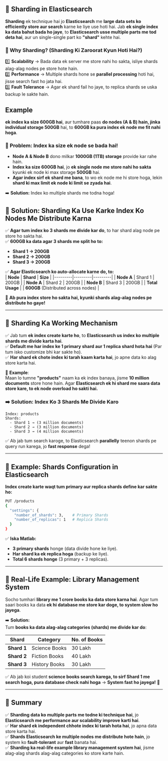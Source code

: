 ## **📌 Sharding in Elasticsearch**  

**Sharding** ek technique hai jo **Elasticsearch** me **large data sets ko efficiently store aur search** karne ke liye use hoti hai. Jab **ek single index ka data bahut bada ho jaye**, to **Elasticsearch usse multiple parts me tod deta hai**, aur un single-single part ko **"shard"** kehte hai.  

### **🎯 Why Sharding? (Sharding Ki Zaroorat Kyun Hoti Hai?)**  
1️⃣ **Scalability** → Bada data ek server me store nahi ho sakta, isliye shards alag-alag nodes pe store hote hain.  
2️⃣ **Performance** → Multiple shards hone se **parallel processing** hoti hai, jisse search fast ho jata hai.  
3️⃣ **Fault Tolerance** → Agar ek shard fail ho jaye, to replica shards se uska backup le sakte hain.  

## Example
**ek index ka size 600GB hai**, aur tumhare paas **do nodes (A & B) hain, jinka individual storage 500GB** hai, to **600GB ka pura index ek node me fit nahi hoga**.  

### **🚨 Problem: Index ka size ek node se bada hai!**  
- **Node A & Node B** dono milkar **1000GB (1TB) storage** provide kar rahe hain.  
- **Index ka size 600GB hai**, jo **ek single node me store nahi ho sakta** kyunki ek node ki max storage **500GB** hai.  
- **Agar index sirf ek shard me bana**, to wo ek node me hi store hoga, lekin **shard ki max limit ek node ki limit se zyada hai**.  

➡️ **Solution:** Index ko multiple shards me todna hoga!  

## **📌 Solution: Sharding Ka Use Karke Index Ko Nodes Me Distribute Karna**  
✅ **Agar tum index ko 3 shards me divide kar do**, to har shard alag node pe store ho sakta hai.  
✅ **600GB ka data agar 3 shards me split ho to:**  
- **Shard 1 → 200GB**  
- **Shard 2 → 200GB**  
- **Shard 3 → 200GB**  

✅ **Agar Elasticsearch ko auto-allocate karne do, to:**  
| **Node** | **Shard** | **Size** |
|---------|---------|---------|
| **Node A** | Shard 1 | 200GB |
| **Node A** | Shard 2 | 200GB |
| **Node B** | Shard 3 | 200GB |
| **Total Usage** | | **600GB** (Distributed across nodes) |

🚀 **Ab pura index store ho sakta hai, kyunki shards alag-alag nodes pe distribute ho gaye!**  

---

## **📌 Sharding Ka Working Mechanism**  
✅ Jab tum **ek index create karte ho**, to **Elasticsearch us index ko multiple shards me divide karta hai**.  
✅ **Default me har index ke 1 primary shard aur 1 replica shard hota hai** (Par tum isko customize bhi kar sakte ho).  
✅ **Har shard ek chote index ki tarah kaam karta hai**, jo apne data ko alag store karta hai.  

📌 **Example**:  
Maan lo tumne **"products"** naam ka ek index banaya, jisme **10 million documents** store hone hain. Agar **Elasticsearch ek hi shard me saara data store kare, to ek node overload ho sakti hai.**  

### **➡️ Solution: Index Ko 3 Shards Me Divide Karo**  
```plaintext
Index: products
Shards: 
  - Shard 1 → (3 million documents)
  - Shard 2 → (3 million documents)
  - Shard 3 → (4 million documents)
```
✅ Ab jab tum search karoge, to Elasticsearch **parallelly** teenon shards pe query run karega, jo **fast response** dega!  

---

## **📌 Example: Shards Configuration in Elasticsearch**  
**Index create karte waqt tum primary aur replica shards define kar sakte ho:**  

```bash
PUT /products
{
  "settings": {
    "number_of_shards": 3,    # Primary Shards
    "number_of_replicas": 1   # Replica Shards
  }
}
```
✅ **Iska Matlab:**  
- **3 primary shards** honge (data divide hone ke liye).  
- **Har shard ka ek replica hoga** (backup ke liye).  
- **Total 6 shards honge** (3 primary + 3 replicas).  

---

## **📌 Real-Life Example: Library Management System**  
Socho tumhari **library me 1 crore books ka data store karna hai**. Agar tum saari books ka data **ek hi database me store kar doge, to system slow ho jayega**.  

➡️ **Solution:**  
Tum **books ka data alag-alag categories (shards) me divide kar do**:  

| **Shard** | **Category**  | **No. of Books** |
|---------|------------|---------------|
| **Shard 1** | Science Books  | 30 Lakh  |
| **Shard 2** | Fiction Books  | 40 Lakh  |
| **Shard 3** | History Books  | 30 Lakh  |

✅ Ab jab koi student **science books search karega, to sirf Shard 1 me search hoga, pura database check nahi hoga** → **System fast ho jayega!** 🚀  

---

## **🎯 Summary**
✅ **Sharding data ko multiple parts me todne ki technique hai**, jo **Elasticsearch me performance aur scalability improve karti hai**.  
✅ **Har shard ek independent chhote index ki tarah hota hai**, jo apna data store karta hai.  
✅ **Shards Elasticsearch ke multiple nodes me distribute hote hain**, jo system ko **fault-tolerant** aur **fast** banata hai.  
✅ **Sharding ka real-life example library management system hai**, jisme alag-alag shards alag-alag categories ko store karte hain.  
